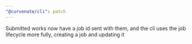 ```yaml
---
"@curvenote/cli": patch
---
```


Submitted works now have a job id sent with them, and the cli uses the job lifecycle more fully, creating a job and updating it

